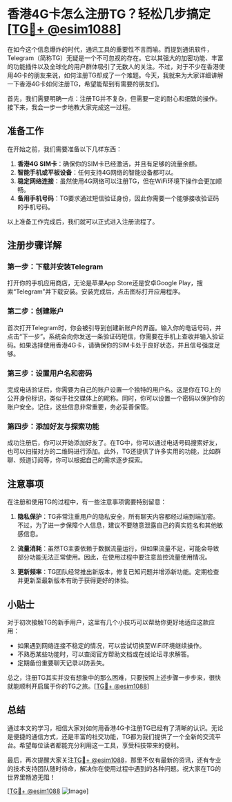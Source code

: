 # 香港4G卡怎么注册TG？轻松几步搞定[[TG💪+ @esim1088](https://t.me/s/esim1088)]

在如今这个信息爆炸的时代，通讯工具的重要性不言而喻。而提到通讯软件，Telegram（简称TG）无疑是一个不可忽视的存在。它以其强大的加密功能、丰富的功能插件以及全球化的用户群体吸引了无数人的关注。不过，对于不少在香港使用4G卡的朋友来说，如何注册TG却成了一个难题。今天，我就来为大家详细讲解一下香港4G卡如何注册TG，希望能帮到有需要的朋友们。

首先，我们需要明确一点：注册TG并不复杂，但需要一定的耐心和细致的操作。接下来，我会一步一步地教大家完成这一过程。

## 准备工作

在开始之前，我们需要准备以下几样东西：

1. **香港4G SIM卡**：确保你的SIM卡已经激活，并且有足够的流量余额。
2. **智能手机或平板设备**：任何支持4G网络的智能设备都可以。
3. **稳定网络连接**：虽然使用4G网络可以注册TG，但在WiFi环境下操作会更加顺畅。
4. **备用手机号码**：TG要求通过短信验证身份，因此你需要一个能够接收验证码的手机号码。

以上准备工作完成后，我们就可以正式进入注册流程了。

## 注册步骤详解

### 第一步：下载并安装Telegram

打开你的手机应用商店，无论是苹果App Store还是安卓Google Play，搜索“Telegram”并下载安装。安装完成后，点击图标打开应用程序。

### 第二步：创建账户

首次打开Telegram时，你会被引导到创建新账户的界面。输入你的电话号码，并点击“下一步”。系统会向你发送一条验证码短信，你需要在手机上查收并输入验证码。如果选择使用香港4G卡，请确保你的SIM卡处于良好状态，并且信号强度足够。

### 第三步：设置用户名和密码

完成电话验证后，你需要为自己的账户设置一个独特的用户名。这是你在TG上的公开身份标识，类似于社交媒体上的昵称。同时，你可以设置一个密码以保护你的账户安全。记住，这些信息非常重要，务必妥善保管。

### 第四步：添加好友与探索功能

成功注册后，你可以开始添加好友了。在TG中，你可以通过电话号码搜索好友，也可以扫描对方的二维码进行添加。此外，TG还提供了许多实用的功能，比如群聊、频道订阅等，你可以根据自己的需求逐步探索。

## 注意事项

在注册和使用TG的过程中，有一些注意事项需要特别留意：

1. **隐私保护**：TG非常注重用户的隐私安全，所有聊天内容都经过端到端加密。不过，为了进一步保障个人信息，建议不要随意泄露自己的真实姓名和其他敏感信息。
   
2. **流量消耗**：虽然TG主要依赖于数据流量运行，但如果流量不足，可能会导致部分功能无法正常使用。因此，在使用过程中要注意监控流量使用情况。

3. **更新频率**：TG团队经常推出新版本，修复已知问题并增添新功能。定期检查并更新至最新版本有助于获得更好的体验。

## 小贴士

对于初次接触TG的新手用户，这里有几个小技巧可以帮助你更好地适应这款应用：

- 如果遇到网络连接不稳定的情况，可以尝试切换至WiFi环境继续操作。
- 不熟悉某些功能时，可以查阅官方帮助文档或在线论坛寻求解答。
- 定期备份重要聊天记录以防丢失。

总之，注册TG其实并没有想象中的那么困难，只要按照上述步骤一步步来，很快就能顺利开启属于你的TG之旅。[[TG💪+ @esim1088](https://t.me/s/esim1088)]

## 总结

通过本文的学习，相信大家对如何用香港4G卡注册TG已经有了清晰的认识。无论是便捷的通信方式，还是丰富的社交功能，TG都为我们提供了一个全新的交流平台。希望每位读者都能充分利用这一工具，享受科技带来的便利。

最后，再次提醒大家关注[TG💪+ @esim1088](https://t.me/s/esim1088)，那里不仅有最新的资讯，还有专业的技术支持团队随时待命，解决你在使用过程中遇到的各种问题。祝大家在TG的世界里畅游无阻！

[[TG💪+ @esim1088](https://t.me/s/esim1088) ![Image](https://i.postimg.cc/4NQfJmqS/Snipaste-2025-05-13-00-14-12.png)]